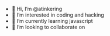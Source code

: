 - 👋 Hi, I’m @atinkering
- 👀 I’m interested in coding and hacking
- 🌱 I’m currently learning javascript
- 💞️ I’m looking to collaborate on 
  

<!---
atinkering/atinkering is a ✨ special ✨ repository because its `README.md` (this file) appears on your GitHub profile.
You can click the Preview link to take a look at your changes.
--->

